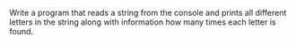 Write a program that reads a string from the console and prints all different letters in the string along with information how many times each letter is found. 
